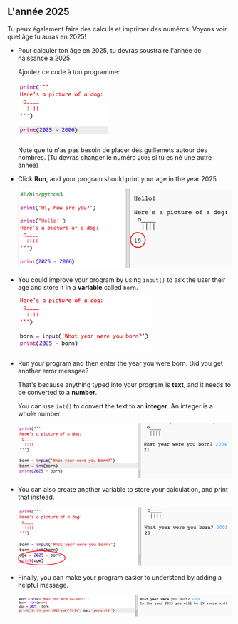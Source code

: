 ## L'année 2025

Tu peux également faire des calculs et imprimer des numéros. Voyons voir quel âge tu auras en 2025!

+ Pour calculer ton âge en 2025, tu devras soustraire l'année de naissance à 2025.
    
    Ajoutez ce code à ton programme:
    
    ![screenshot](images/me-calc.png)
    
    Note que tu n'as pas besoin de placer des guillemets autour des nombres. (Tu devras changer le numéro ` 2006 ` si tu es né une autre année)

+ Click **Run**, and your program should print your age in the year 2025.
    
    ![screenshot](images/me-calc-run.png)

+ You could improve your program by using `input()` to ask the user their age and store it in a **variable** called `born`.
    
    ![screenshot](images/me-input.png)

+ Run your program and then enter the year you were born. Did you get another error messgae?
    
    That's because anything typed into your program is **text**, and it needs to be converted to a **number**.
    
    You can use `int()` to convert the text to an **integer**. An integer is a whole number.
    
    ![screenshot](images/me-input-test.png)

+ You can also create another variable to store your calculation, and print that instead.
    
    ![screenshot](images/me-result-variable.png)

+ Finally, you can make your program easier to understand by adding a helpful message.
    
    ![screenshot](images/me-message.png)